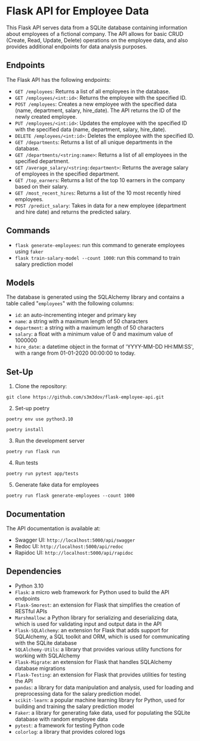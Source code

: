 # Flask API for Employee Data
This Flask API serves data from a SQLite database containing information about employees of a fictional company. The API allows for basic CRUD (Create, Read, Update, Delete) operations on the employee data, and also provides additional endpoints for data analysis purposes.

## Endpoints
The Flask API has the following endpoints:
- `GET /employees`: Returns a list of all employees in the database.
- `GET /employees/<int:id>`: Returns the employee with the specified ID.
- `POST /employees`: Creates a new employee with the specified data (name, department, salary, hire_date). The API returns the ID of the newly created employee.
- `PUT /employees/<int:id>`: Updates the employee with the specified ID with the specified data (name, department, salary, hire_date).
- `DELETE /employees/<int:id>`: Deletes the employee with the specified ID.
- `GET /departments`: Returns a list of all unique departments in the database.
- `GET /departments/<string:name>`: Returns a list of all employees in the specified department.
- `GET /average_salary/<string:department>`: Returns the average salary of employees in the specified department.
- `GET /top_earners`: Returns a list of the top 10 earners in the company based on their salary.
- `GET /most_recent_hires`: Returns a list of the 10 most recently hired employees.
- `POST /predict_salary`: Takes in data for a new employee (department and hire date) and returns the predicted salary.

## Commands
- `flask generate-employees`: run this command to generate employees using `faker`
- `flask train-salary-model --count 1000`: run this command to train salary prediction model

## Models
The database is generated using the SQLAlchemy library and contains a table called "`employees`" with the following columns:
- `id`: an auto-incrementing integer and primary key
- `name`: a string with a maximum length of 50 characters
- `department`: a string with a maximum length of 50 characters
- `salary`: a float with a minimum value of 0 and maximum value of 1000000
- `hire_date`: a datetime object in the format of 'YYYY-MM-DD HH:MM:SS', with a range from 01-01-2020 00:00:00 to today. 

## Set-Up
1. Clone the repository:
```
git clone https://github.com/s3m3dov/flask-employee-api.git
```

2. Set-up poetry
```
poetry env use python3.10
```
```
poetry install
```

3. Run the development server
```
poetry run flask run
```

4. Run tests
```
poetry run pytest app/tests
```

5. Generate fake data for employees
```
poetry run flask generate-employees --count 1000
```

## Documentation
The API documentation is available at:
- Swagger UI: `http://localhost:5000/api/swagger`
- Redoc UI: `http://localhost:5000/api/redoc`
- Rapidoc UI: `http://localhost:5000/api/rapidoc`

## Dependencies
- Python 3.10
- `Flask`: a micro web framework for Python used to build the API endpoints
- `Flask-Smorest`: an extension for Flask that simplifies the creation of RESTful APIs
- `Marshmallow`: a Python library for serializing and deserializing data, which is used for validating input and output data in the API
- `Flask-SQLAlchemy`: an extension for Flask that adds support for SQLAlchemy, a SQL toolkit and ORM, which is used for communicating with the SQLite database
- `SQLAlchemy-Utils`: a library that provides various utility functions for working with SQLAlchemy
- `Flask-Migrate`: an extension for Flask that handles SQLAlchemy database migrations
- `Flask-Testing`: an extension for Flask that provides utilities for testing the API
- `pandas`: a library for data manipulation and analysis, used for loading and preprocessing data for the salary prediction model.
- `scikit-learn`: a popular machine learning library for Python, used for building and training the salary prediction model
- `Faker`: a library for generating fake data, used for populating the SQLite database with random employee data
- `pytest`: a framework for testing Python code
- `colorlog`: a library that provides colored logs
